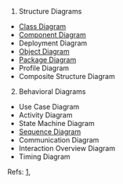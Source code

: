 1) Structure Diagrams
  - [Class Diagram](StructureDiagrams/ClassDiagram)
  - [Component Diagram](StructureDiagrams/ComponentDiagram/)
  - Deployment Diagram
  - [Object Diagram](StructureDiagrams/ObjectDiagram)
  - [Package Diagram](StructureDiagrams/PackageDiagrams)
  - Profile Diagram
  - Composite Structure Diagram
2) Behavioral Diagrams
  - Use Case Diagram
  - Activity Diagram
  - State Machine Diagram
  - [Sequence Diagram](BehavioralDiagrams/SequenceDiagram)
  - Communication Diagram
  - Interaction Overview Diagram
  - Timing Diagram



Refs:   [1](https://www.uml-diagrams.org/), 


